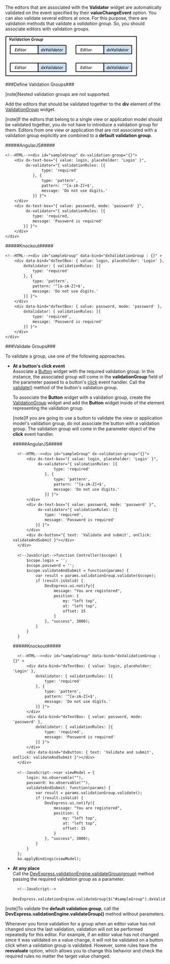 The editors that are associated with the **Validator** widget are automatically validated on the event specified by their **valueChangeEvent** option. You can also validate several editors at once. For this purpose, there are validation methods that validate a *validation group*. So, you should associate editors with validation groups.

![Validation Group](/images/Common/ValidationGroup.png)

###Define Validation Groups###

[note]Nested validation groups are not supported.

Add the editors that should be validated together to the **div** element of the [ValidationGroup](/api-reference/10%20UI%20Widgets/dxValidationGroup '/Documentation/ApiReference/UI_Widgets/dxValidationGroup/') widget.

[note]If the editors that belong to a single view or application model should be validated together, you do not have to introduce a validation group for them. Editors from one view or application that are not associated with a validation group explicitly are combined to a **default validation group**.

#####AngularJS#####

    <!--HTML--><div id="sampleGroup" dx-validation-group="{}">
        <div dx-text-box="{ value: login, placeholder: 'Login' }",
             dx-validator="{ validationRules: [{
                    type: 'required'
                }, {
                    type: 'pattern',
                    pattern: '^[a-zA-Z]+$',
                    message: 'Do not use digits.'
                }] }">   
        </div>
        <div dx-text-box="{ value: password, mode: 'password' }",
             dx-validator="{ validationRules: [{
                type: 'required,
                message: 'Password is required'
            }] }">   
        </div>
    </div>

#####Knockout#####

    <!--HTML--><div id="sampleGroup" data-bind="dxValidationGroup : {}" >
        <div data-bind="dxTextBox: { value: login, placeholder: 'Login' },
            dxValidator: { validationRules: [{
                type: 'required'
            }, {
                type: 'pattern',
                pattern: '^[a-zA-Z]+$',
                message: 'Do not use digits.'
            }] }"> 
        </div> 
        <div data-bind="dxTextBox: { value: password, mode: 'password' },
            dxValidator: { validationRules: [{
                type: 'required',
                message: 'Password is required'
            }] }"> 
        </div>  
    </div>


###Validate Groups###

To validate a group, use one of the following approaches.

- **At a button's click event**  
    Associate a [Button](/api-reference/10%20UI%20Widgets/dxButton '/Documentation/ApiReference/UI_Widgets/dxButton/') widget with the required validation group. In this instance, the associated group will come in the **validationGroup** field of the parameter passed to a button's [click](/api-reference/10%20UI%20Widgets/dxButton/4%20Events/click.md '/Documentation/ApiReference/UI_Widgets/dxButton/Events/#click') event handler. Call the [validate()](/api-reference/10%20UI%20Widgets/dxValidationGroup/3%20Methods/validate().md '/Documentation/ApiReference/UI_Widgets/dxValidationGroup/Methods/#validate') method of the button's validation group.

    To associate the **Button** widget with a validation group, create the [ValidationGroup](/api-reference/10%20UI%20Widgets/dxValidationGroup '/Documentation/ApiReference/UI_Widgets/dxValidationGroup/') widget and add the **Button** widget inside of the element representing the validation group.

    [note]If you are going to use a button to validate the view or application model's validation group, do not associate the button with a validation group. The validation group will come in the parameter object of the **click** event handler.

    #####AngularJS#####

        <!--HTML--><div id="sampleGroup" dx-validation-group="{}">
            <div dx-text-box="{ value: login, placeholder: 'Login' }",
                 dx-validator="{ validationRules: [{
                        type: 'required'
                    }, {
                        type: 'pattern',
                        pattern: '^[a-zA-Z]+$',
                        message: 'Do not use digits.'
                    }] }">   
            </div>
            <div dx-text-box="{ value: password, mode: 'password' }",
                 dx-validator="{ validationRules: [{
                    type: 'required',
                    message: 'Password is required'
                }] }">   
            </div>
            <div dx-button="{ text: 'Validate and submit', onClick: validateAndSubmit }"></div>
        </div>

        <!--JavaScript-->function Controller($scope) {
            $scope.login = '';
            $scope.password = '';
            $scope.validateAndSubmit = function(params) {
                var result = params.validationGroup.validate($scope);
                if (result.isValid) {
                    DevExpress.ui.notify({
                        message: "You are registered",
                        position: {
                            my: "left top",
                            at: "left top",
                            offset: 15
                        }
                    }, "success", 3000);
                }
            }
        }

    #####Knockout#####

        <!--HTML--><div id="sampleGroup" data-bind="dxValidationGroup : {}" >
            <div data-bind="dxTextBox: { value: login, placeholder: 'Login' },
                dxValidator: { validationRules: [{
                    type: 'required'
                }, {
                    type: 'pattern',
                    pattern: '^[a-zA-Z]+$',
                    message: 'Do not use digits.'
                }] }">  
            </div>
            <div data-bind="dxTextBox: { value: password, mode: 'password' },
                dxValidator: { validationRules: [{
                    type: 'required',
                    message: 'Password is required'
                }] }"> 
            </div>  
            <div data-bind="dxButton: { text: 'Validate and submit', onClick: validateAndSubmit }"></div>
        </div>

        <!--JavaScript-->var viewModel = {
            login: ko.observable(""),
            password: ko.observable(""),
            validateAndSubmit: function(params) {
                var result = params.validationGroup.validate();                
                if (result.isValid) {
                    DevExpress.ui.notify({
                        message: "You are registered",
                        position: {
                            my: "left top",
                            at: "left top",
                            offset: 15
                        }
                    }, "success", 3000);
                }
            }
        };
        ko.applyBindings(viewModel);

- **At any place**  
    Call the [DevExpress.validationEngine.validateGroup(group)](/api-reference/50%20Common/utils/validationEngine/3%20Methods/validateGroup(group).md '/Documentation/ApiReference/Common/Utils/validationEngine/Methods/#validateGroupgroup') method passing the required validation group as a parameter.

        <!--JavaScript-->
		DevExpress.validationEngine.validateGroup($("#sampleGroup").dxValidationGroup("instance"));

[note]To validate the **default validation group**, call the **DevExpress.validationEngine.validateGroup()** method without parameters.

Whenever you force validation for a group when an editor value has not changed since the last validation, validation will not be performed repeatedly for this editor. For example, if an editor value has not changed since it was validated on a value change, it will not be validated on a button click when a validation group is validated. However, some rules have the **reevaluate** option, which allows you to change this behavior and check the required rules no matter the target value changed.